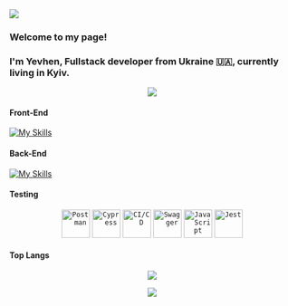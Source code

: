 <img src="https://capsule-render.vercel.app/api?type=waving&color=0D864B&height=200&section=header&animation=fadeIn&text=Hey! Nice to see you %20%20%F0%9F%91%8B%F0%9F%8F%BB" />

### Welcome to my page!
### I'm Yevhen, Fullstack developer from Ukraine 🇺🇦, currently living in Kyiv.

<p align="center">
    <img src="https://streak-stats.demolab.com?user=zhen1asemen1uk&theme=transparent&hide_border=true&card_width=450&fire=EB0202&ring=FF8332" />
</p>

#### Front-End

[![My Skills](https://skillicons.dev/icons?i=nextjs,react,redux,js,ts,styledcomponents,html,css,firebase,git,fastapi,postman,stackoverflow,vscode,figma)](https://skillicons.dev)

#### Back-End

[![My Skills](https://skillicons.dev/icons?i=nodejs,express,js,ts,docker,mysql,mongodb,postgres,sentry,postman,md,firebase,git,stackoverflow,netlify,vscode)](https://skillicons.dev)

#### Testing

<div align="center">
	<code><img width="50" src="https://user-images.githubusercontent.com/25181517/192109061-e138ca71-337c-4019-8d42-4792fdaa7128.png" alt="Postman" title="Postman"/></code>
	<code><img width="50" src="https://user-images.githubusercontent.com/68279555/200387386-276c709f-380b-46cc-81fd-f292985927a8.png" alt="Cypress" title="Cypress"/></code>
	<code><img width="50" src="https://user-images.githubusercontent.com/25181517/183868728-b2e11072-00a5-47e2-8a4e-4ebbb2b8c554.png" alt="CI/CD" title="CI/CD"/></code>
	<code><img width="50" src="https://user-images.githubusercontent.com/25181517/186711335-a3729606-5a78-4496-9a36-06efcc74f800.png" alt="Swagger" title="Swagger"/></code>
	<code><img width="50" src="https://user-images.githubusercontent.com/25181517/117447155-6a868a00-af3d-11eb-9cfe-245df15c9f3f.png" alt="JavaScript" title="JavaScript"/></code>
	<code><img width="50" src="https://user-images.githubusercontent.com/25181517/187955005-f4ca6f1a-e727-497b-b81b-93fb9726268e.png" alt="Jest" title="Jest"/></code>
</div>

#### Top Langs

<p align="center">
    <img src="https://github-readme-stats.vercel.app/api/top-langs/?username=zhen1asemen1uk&layout=compact" />
</p>

<p align="center">
    <img src="https://u8views.com/api/v1/github/profiles/63663261/views/day-week-month-total-count.svg)](https://u8views.com/github/zhen1asemen1uk" />
</p>
